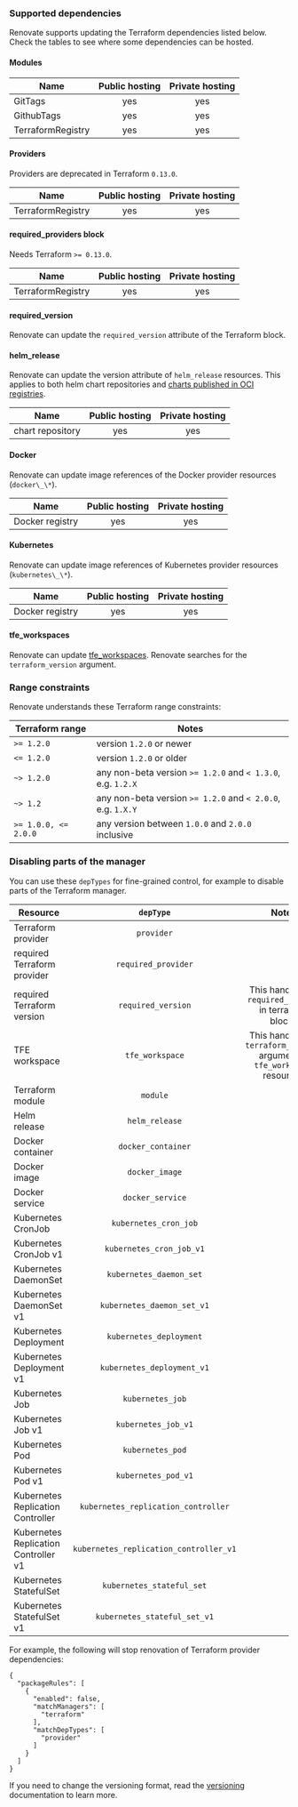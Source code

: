 ### Supported dependencies

Renovate supports updating the Terraform dependencies listed below.
Check the tables to see where some dependencies can be hosted.

#### Modules

| Name              | Public hosting | Private hosting |
| ----------------- | :------------: | :-------------: |
| GitTags           |      yes       |       yes       |
| GithubTags        |      yes       |       yes       |
| TerraformRegistry |      yes       |       yes       |

#### Providers

Providers are deprecated in Terraform `0.13.0`.

| Name              | Public hosting | Private hosting |
| ----------------- | :------------: | :-------------: |
| TerraformRegistry |      yes       |       yes       |

#### required_providers block

Needs Terraform `>= 0.13.0`.

| Name              | Public hosting | Private hosting |
| ----------------- | :------------: | :-------------: |
| TerraformRegistry |      yes       |       yes       |

#### required_version

Renovate can update the `required_version` attribute of the Terraform block.

#### helm_release

Renovate can update the version attribute of `helm_release` resources. This applies to both helm chart repositories and [charts published in OCI registries](https://helm.sh/docs/topics/registries/).

| Name             | Public hosting | Private hosting |
| ---------------- | :------------: | :-------------: |
| chart repository |      yes       |       yes       |

#### Docker

Renovate can update image references of the Docker provider resources (`docker\_\*`).

| Name            | Public hosting | Private hosting |
| --------------- | :------------: | :-------------: |
| Docker registry |      yes       |       yes       |

#### Kubernetes

Renovate can update image references of Kubernetes provider resources (`kubernetes\_\*`).

| Name            | Public hosting | Private hosting |
| --------------- | :------------: | :-------------: |
| Docker registry |      yes       |       yes       |

#### tfe_workspaces

Renovate can update [tfe_workspaces](https://registry.terraform.io/providers/hashicorp/tfe/latest/docs/resources/workspace).
Renovate searches for the `terraform_version` argument.

### Range constraints

Renovate understands these Terraform range constraints:

| Terraform range      | Notes                                                       |
| -------------------- | ----------------------------------------------------------- |
| `>= 1.2.0`           | version `1.2.0` or newer                                    |
| `<= 1.2.0`           | version `1.2.0` or older                                    |
| `~> 1.2.0`           | any non-beta version `>= 1.2.0` and `< 1.3.0`, e.g. `1.2.X` |
| `~> 1.2`             | any non-beta version `>= 1.2.0` and `< 2.0.0`, e.g. `1.X.Y` |
| `>= 1.0.0, <= 2.0.0` | any version between `1.0.0` and `2.0.0` inclusive           |

### Disabling parts of the manager

You can use these `depTypes` for fine-grained control, for example to disable parts of the Terraform manager.

| Resource                             |               `depType`                |                                   Notes                                    |
| ------------------------------------ | :------------------------------------: | :------------------------------------------------------------------------: |
| Terraform provider                   |               `provider`               |                                                                            |
| required Terraform provider          |          `required_provider`           |                                                                            |
| required Terraform version           |           `required_version`           |          This handles the `required_version` in terraform blocks           |
| TFE workspace                        |            `tfe_workspace`             | This handles the `terraform_version` argument in `tfe_workspace` resources |
| Terraform module                     |                `module`                |                                                                            |
| Helm release                         |             `helm_release`             |                                                                            |
| Docker container                     |           `docker_container`           |                                                                            |
| Docker image                         |             `docker_image`             |                                                                            |
| Docker service                       |            `docker_service`            |                                                                            |
| Kubernetes CronJob                   |         `kubernetes_cron_job`          |                                                                            |
| Kubernetes CronJob v1                |        `kubernetes_cron_job_v1`        |                                                                            |
| Kubernetes DaemonSet                 |        `kubernetes_daemon_set`         |                                                                            |
| Kubernetes DaemonSet v1              |       `kubernetes_daemon_set_v1`       |                                                                            |
| Kubernetes Deployment                |        `kubernetes_deployment`         |                                                                            |
| Kubernetes Deployment v1             |       `kubernetes_deployment_v1`       |                                                                            |
| Kubernetes Job                       |            `kubernetes_job`            |                                                                            |
| Kubernetes Job v1                    |          `kubernetes_job_v1`           |                                                                            |
| Kubernetes Pod                       |            `kubernetes_pod`            |                                                                            |
| Kubernetes Pod v1                    |          `kubernetes_pod_v1`           |                                                                            |
| Kubernetes Replication Controller    |  `kubernetes_replication_controller`   |                                                                            |
| Kubernetes Replication Controller v1 | `kubernetes_replication_controller_v1` |                                                                            |
| Kubernetes StatefulSet               |       `kubernetes_stateful_set`        |                                                                            |
| Kubernetes StatefulSet v1            |      `kubernetes_stateful_set_v1`      |                                                                            |

For example, the following will stop renovation of Terraform provider dependencies:

```
{
  "packageRules": [
    {
      "enabled": false,
      "matchManagers": [
        "terraform"
      ],
      "matchDepTypes": [
        "provider"
      ]
    }
  ]
}
```

If you need to change the versioning format, read the [versioning](../../versioning/index.md) documentation to learn more.
